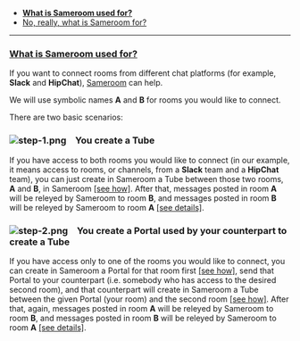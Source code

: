  - [**What is Sameroom used for?**](/getting-started/en/faq/list#what-is-sameroom-used-for)
 - [No, really, what is Sameroom for?](/getting-started/en/faq/list#what-is-sameroom-used-for)
 
---

### <a href="#what-is-sameroom-used-for" name="what-is-sameroom-used-for">**What is Sameroom used for?**</a>
 
If you want to connect rooms from different chat platforms (for example, **Slack** and **HipChat**), [Sameroom](https://sameroom.io) can help. 

We will use symbolic names **A** and **B** for rooms you would like to connect.

There are two basic scenarios:

### ![step-1.png](https://in.kato.im/b8be284b81c9467fed3170d274c28de6789dd2fae1957895cd34bc20a2676d25/step-1.png) &ensp; **You create a Tube**
 
If you have access to both rooms you would like to connect (in our example, it means access to rooms, or channels, from a **Slack** team and a **HipChat** team), you can just create in Sameroom a Tube between those two rooms, **A** and **B**, in Sameroom [[see how]](/getting-started/en/faq/list#how-to-create-a-tube). After that, messages posted in room **A** will be releyed by Sameroom to room **B**, and messages posted in room **B** will be releyed by Sameroom to room **A** [[see details]](/getting-started/en/faq/list#how-to-create-a-tube).

### ![step-2.png](https://in.kato.im/99977b264e016814f4af35ac12a7fe42f1138758cd4b9285fa8c34e628a264fd/step-2.png) &ensp; **You create a Portal used by your counterpart to create a Tube**
 
If you have access only to one of the rooms you would like to connect, you can create in Sameroom a Portal for that room first [[see how]](/getting-started/en/faq/list#how-to-use-a-portal), send that Portal to your counterpart (i.e. somebody who has access to the desired second room), and that counterpart will create in Sameroom a Tube between the given Portal (your room) and the second room [[see how]](/getting-started/en/faq/list#how-to-create-a-tube). After that, again, messages posted in room **A** will be releyed by Sameroom to room **B**, and messages posted in room **B** will be releyed by Sameroom to room **A** [[see details]](/getting-started/en/faq/list#how-to-create-a-tube).
